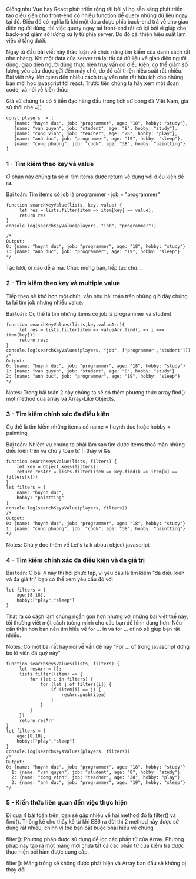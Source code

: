 Giống như Vue hay React phát triển rộng rãi bởi vì họ sẵn sàng phát triển tạo điều kiện cho front-end có nhiều function để query những dữ liệu ngay tại đó. Điều đó có nghĩa là khi một data được phía back-end trả về cho giao diện người dùng, thì việc query ngay tại front-end rất có lợi bởi vì giúp cho back-end giảm số lượng xử lý từ phía server. Do đó cải thiện hiệu suất làm việc ở tầng dưới.

Ngay từ đầu bài viết này thảo luận về chức năng tìm kiếm của danh sách rất nhẹ nhàng. Khi một data của server trả lại tất cả dữ liệu về giao diện người dùng, giao diện người dùng thực hiện truy vấn có điều kiện, có thể giảm số lượng yêu cầu được gửi đến máy chủ, do đó cải thiện hiệu suất rất nhiều. Bài viết này liên quan đến nhiều cách truy vấn nên rất hữu ích cho những bạn mới học javascript tới react. Trước tiên chúng ta hãy xem một đoạn code, và nói về kiến thức:

Giả sử chúng ta có 5 tiền đạo hàng đầu trong lịch sử bóng đá Việt Nam, giả sử thôi nhé =]]

```
const players  = [ 
   {name: "huynh duc", job: "programmer", age: "18", hobby: "study"}, 
   {name: "van quyen", job: "student", age: "8", hobby: "study"}, 
   {name: "cong vinh", job: "teacher", age: "28", hobby: "play"}, 
   {name: "anh duc", job: "programmer", age: "19", hobby: "sleep"}, 
   {name: "cong phuong", job: "cook", age: "38", hobby: "paintting"}
]
```
### 1 - Tìm kiếm theo key và value
Ở phần này chúng ta sẽ đi tìm items được return về đúng với điều kiện đề ra.

Bài toán: Tìm items có job là programmer -   job =  "programmer"

```
function searchKeyValue(lists, key, value) {
     let res = lists.filter(item => item[key] == value);
     return res
}
console.log(searchKeyValue(players, "job", "programmer"))

/*
Output:
0: {name: "huynh duc", job: "programmer", age: "18", hobby: "study"}
1: {name: "anh duc", job: "programmer", age: "19", hobby: "sleep"}
*/
```
Tặc lưỡi, ôi dào dễ á mà. Chúc mừng bạn, tiếp tục chứ....

### 2 - Tìm kiếm theo key và multiple value
Tiếp theo sẽ khó hơn một chút, vẫn như bài toán trên những giờ đây chúng ta lại tìm job nhưng nhiều value.

Bài toán: Cụ thể  là tìm những items có job là programmer và student

```
function searchKeyValues(lists,key,valueArr){
     let res = lists.filter(item => valueArr.find(i => i === item[key]))
     return res;
}
console.log(searchKeyValues(players, "job", ['programmer','student']))
/*
Output:
0: {name: "huynh duc", job: "programmer", age: "18", hobby: "study"}
1: {name: "van quyen", job: "student", age: "8", hobby: "study"}
2: {name: "anh duc", job: "programmer", age: "19", hobby: "sleep"}
*/
```
Notes: Trong bài toán 2 này chúng ta sẽ có thêm phương thức array.find() một method của  array và Array-Like Objects. 

### 3 - Tìm kiếm chính xác đa điều kiện
Cụ thể  là tìm kiếm những items có name = huynh duc hoặc hobby = paintting

Bài toán: Nhiệm vụ chúng ta phải làm sao tìm được items thoả mãn những điều kiện trên và chú ý toán tử || thay vì &&

```
function searchKeysValue(lists, filters) {
    let key = Object.keys(filters);
    return resArr = lists.filter(item => key.find(k => item[k] == filters[k]))
}
let filters = {
    name: "huynh duc",
    hobby: "paintting"
}
console.log(searchKeysValue(players, filters))
/*
Output:
0: {name: "huynh duc", job: "programmer", age: "18", hobby: "study"}
1: {name: "cong phuong", job: "cook", age: "38", hobby: "paintting"}
*/
```
Notes: Chú ý đọc thêm về  Let's talk about object javascript 

### 4 - Tìm kiếm chính xác đa điều kiện và đa giá trị
Bài toán: Ở bài 4 này thì hơi phức tạp, vì yêu cầu là tìm kiếm "đa điều kiện và đa giá trị" bạn có thể xem yêu cầu đó với

```
let filters = {
    age:[8,18],
    hobby:["play","sleep"]
}
```
 
Thật ra có cách làm chúng ngắn gọn hơn nhưng với những bài viết thế này, tôi thường viết một cách tường minh cho các bạn dễ hình dung hơn. Nếu cẩn thận hơn bạn nên tìm hiểu về for ... in và for ... of nó sẽ giúp bạn rất nhiều.

Notes: Có một bài rất hay nói về vấn đề này "For ... of trong javascript đừng bỏ lỡ viên đá quý này"

```
function searchKeysValues(lists, filters) {
     let resArr = [];
     lists.filter((item) => {
         for (let i in filters) {
             for (let j of filters[i]) {
                 if (item[i] == j) {
                     resArr.push(item)
                 }
             }
         }
     })
     return resArr
}
let filters = {
    age:[8,18],
    hobby:["play","sleep"]
}
console.log(searchKeysValues(players, filters))
/*
Output:
0: {name: "huynh duc", job: "programmer", age: "18", hobby: "study"}
  1: {name: "van quyen", job: "student", age: "8", hobby: "study"}
  2: {name: "cong vinh", job: "teacher", age: "28", hobby: "play"}
  3: {name: "anh duc", job: "programmer", age: "19", hobby: "sleep"}
*/
```
### 5 - Kiến thức liên quan đến việc thực hiện
Đi qua 4 bài toán trên, bạn sẽ gặp nhiều về hai method đó là filter() và find(). Thống kê cho thấy kể từ khi ES6 ra đời thì 2 method này được sử dụng rất nhiều, chính vì thế bạn bắt buộc phải hiểu về chúng

filter(): Phương pháp được sử dụng để lọc các phần tử của Array. Phương pháp này tạo ra một mảng mới chứa tất cả các phần tử của kiểm tra được thực hiện bởi hàm được cung cấp. 

filter(): Mảng trống sẽ không được phát hiện và Array ban đầu sẽ không bị thay đổi.